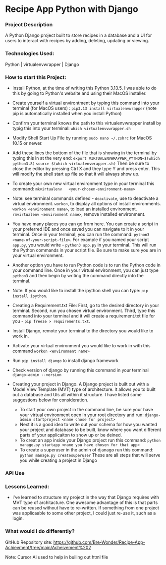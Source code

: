 # Recipe App Python with Django

### Project Description
A Python Django project built to store recipes in a database and a UI for users to interact with recipes by adding, deleting, updating or viewing. 

### Technologies Used:
Python | virtualenvwrapper | Django


### How to start this Project:

* Install Python, at the time of writing this Python 3.13.5. I was able to do this by going to Python's website and using their MacOS installer. 
* Create yourself a virtual environtment by typing this command into your terminal (for MacOS users) : `pip3.13 install virtualenvwrapper` (note pip is automatically installed when you install Python)
* Confirm your terminal knows the path to this virtualenvwrapper install by typig this into your terminal: `which virtualenvvwrapper.sh`
* Modify Shell Start Up File by running `sudo nano ~/.zshrc` for MacOS 10.15 or newer. 
* Add these lines the bottom of the file that is showing in the terminal by typing this in at the very end:
  `export VIRTUALENVWRAPPER_PYTHON=$(which python3.8)`
   `source $(which virtualenvwrapper.sh)`
  Then be sure to close the editor by pressing Ctrl X and they type Y and press enter. This will modify the shell start up file so that it will always show up.
* To create your own new virtual environment type in your terminal this command: 
  `mkvirtualenv   <your-chosen-environment-name>`
* Note: see terminal commands defined - `deactivate`, use to deactivate a virtual environment. `workon`, to display all options of install environments. `workon <environment name>`, to load an installed environment. `rmvirtualenv <environment name>`, remove installed environment. 
* You have many places you can go from here. You can create a script in your preferred IDE and once saved you    can navigate to it in your terminal. Once in your terminal, you can run the command: `python3 <name-of-your-script-file>`. For example if you named your script `app.py`, you would write - `python3 app.py` in your terminal. This will run the Python commands in your script file. Be sure to make sure you are in your virtual environment.
* Another option you have to run Python code is to run the Python code in your command line. Once in your virtual environment, you can just type `python3` and then begin by writing the command directly into the terminal. 
* Note: If you would like to install the ipython shell you can type: `pip install ipython`.
* Creating a Requirement.txt File: First, go to the desired directory in your terminal. Second, run you chosen virtual environment. Third, type this command into your terminal and it will create a requirement.txt file for you - `pip freeze > requirements.txt`. 

* Install Django, remote your terminal to the directory you would like to work in. 
* Activate your virtual environment you would like to work in with this command `workon <environment name>`
* Run `pip install django` to install django framework
* Check version of django by running this command in your terminal `django-admin --version`

* Creating your project in Django. A Django project is built out with a Model View Template (MVT) type of architecture. It allows you to built out a database and UIs all within it structure. I have listed some suggestions below for consideration.
  * To start your own project in the command line, be sure your have your virtual environment open in your root directory and run: `django-admin startproject <name chose for project>`
  * Next it is a good idea to write out your schema for how you wanted your project and database to be built, know where you want different parts of your applicaiton to show up or be deined. 
  * To creat an app inside your Django project run this command: `python manage.py startapp <name you have chosen for that app>`
  * To create a superuser in the admin of djanago run this command: `python manage.py createsuperuser`
      These are all steps that will serve you while creating a project in Django


### API Use


### Lessons Learned:

* I've learned to structure my project in the way that Django requires with MVT type of architacture. One awesome advantage of this is that parts can be reused without have to re-written. If something from one project was applicaable to some other project, I could just re-use it, such as a login. 


### What would I do differently? 


GitHub Repository site: https://github.com/Bre-Wonder/Recipe-App-Achievment/tree/main/Acheivement%202

Note: Cursor Ai used to help in builing out html file

